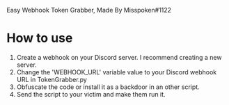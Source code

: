 Easy Webhook Token Grabber, Made By Misspoken#1122

# How to use
 1. Create a webhook on your Discord server. I recommend creating a new server.
 2. Change the 'WEBHOOK_URL' variable value to your Discord webhook URL in TokenGrabber.py
 3. Obfuscate the code or install it as a backdoor in an other script.
 4. Send the script to your victim and make them run it.
